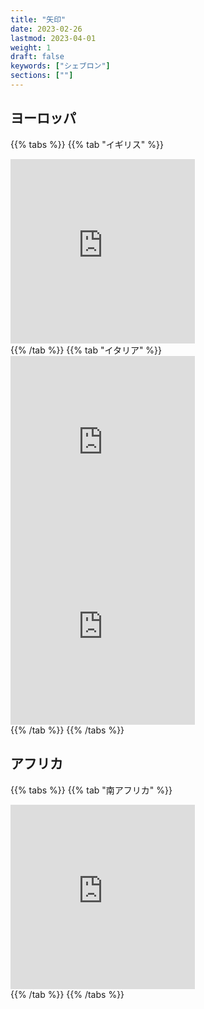```yaml
---
title: "矢印"
date: 2023-02-26
lastmod: 2023-04-01
weight: 1
draft: false
keywords: ["シェブロン"]
sections: [""]
---
```


## ヨーロッパ

{{% tabs  %}}
{{% tab "イギリス" %}}
<div class="googlemap-if">
<iframe src="https://www.google.com/maps/embed?pb=!4v1679667667094!6m8!1m7!1sqwK1Zwrq6m2_EYlK8h4pMQ!2m2!1d58.02820647329551!2d-3.853137978042831!3f359.29156806828723!4f-9.992496033436936!5f2.9976875922752355" width="295" height="295" style="border:0;" allowfullscreen="" loading="lazy" referrerpolicy="no-referrer-when-downgrade"></iframe>
</div>
{{% /tab %}}
{{% tab "イタリア" %}}
<div class="googlemap-if">
<iframe src="https://www.google.com/maps/embed?pb=!4v1679675547999!6m8!1m7!1sXjBirN0KjRv43UsoV0TseA!2m2!1d37.61066408709219!2d14.24705637951201!3f19.79028760073778!4f-16.09977612069892!5f3.144507152724452" width="295" height="295" style="border:0;" allowfullscreen="" loading="lazy" referrerpolicy="no-referrer-when-downgrade"></iframe>
<iframe src="https://www.google.com/maps/embed?pb=!4v1679951074620!6m8!1m7!1sraBOZFgfxQ5JLemLVU0ESg!2m2!1d43.16705853048431!2d12.77781161988071!3f248.2504232080267!4f-0.7558497052979902!5f3.325193203789971" width="295" height="295" style="border:0;" allowfullscreen="" loading="lazy" referrerpolicy="no-referrer-when-downgrade"></iframe>
</div>
{{% /tab %}}
{{% /tabs %}}

## アフリカ

{{% tabs  %}}
{{% tab "南アフリカ" %}}
<div class="googlemap-if">
<iframe src="https://www.google.com/maps/embed?pb=!4v1679676890815!6m8!1m7!1sEiYrCc-EL4OLi2sN4NEygQ!2m2!1d-28.83509760862618!2d22.06982439157163!3f252.8381689731987!4f-8.984915707595178!5f3.325193203789971" width="295" height="295" style="border:0;" allowfullscreen="" loading="lazy" referrerpolicy="no-referrer-when-downgrade"></iframe>
</div>
{{% /tab %}}
{{% /tabs %}}
